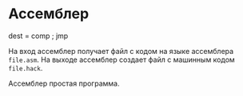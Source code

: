 # Ассемблер

dest = comp ; jmp

На вход ассемблер получает файл с кодом на языке ассемблера `file.asm`. На выходе ассемблер создает файл с машинным кодом `file.hack`.

Ассемблер простая программа.
